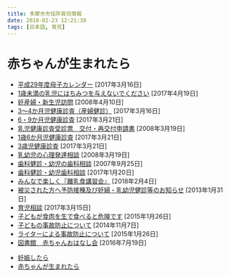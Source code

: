 ```yaml
---
title: 多摩市市役所育児情報
date: 2018-02-23 12:21:39
tags: [日本語, 育児]
---
```


<h1>赤ちゃんが生まれたら</h1>
<div id="page_left_box">
<div id="page_left"><ul class="category_end"><li><a href="http://www.city.tama.lg.jp/0000004274.html">平成29年度母子カレンダー</a><span class="date"> [2017年3月16日]</span>
</li>
<li><a href="http://www.city.tama.lg.jp/0000004815.html">1歳未満の乳児にはちみつを与えないでください</a><span class="date"> [2017年4月19日]</span>
</li>
<li><a href="http://www.city.tama.lg.jp/0000001174.html">妊産婦・新生児訪問</a><span class="date"> [2008年4月10日]</span>
</li>
<li><a href="http://www.city.tama.lg.jp/0000004269.html">3～4か月児健康診査（産婦健診）</a><span class="date"> [2017年3月16日]</span>
</li>
<li><a href="http://www.city.tama.lg.jp/0000004219.html">6・9か月児健康診査</a><span class="date"> [2017年3月21日]</span>
</li>
<li><a href="http://www.city.tama.lg.jp/0000001176.html">乳児健康診査受診票　交付・再交付申請書</a><span class="date"> [2008年3月19日]</span>
</li>
<li><a href="http://www.city.tama.lg.jp/0000004230.html">1歳6か月児健康診査</a><span class="date"> [2017年3月21日]</span>
</li>
<li><a href="http://www.city.tama.lg.jp/0000004245.html">3歳児健康診査</a><span class="date"> [2017年3月21日]</span>
</li>
<li><a href="http://www.city.tama.lg.jp/0000001181.html">乳幼児の心理発達相談</a><span class="date"> [2008年3月19日]</span>
</li>
<li><a href="http://www.city.tama.lg.jp/0000003494.html">歯科健診・幼児の歯科相談</a><span class="date"> [2007年9月25日]</span>
</li>
<li><a href="http://www.city.tama.lg.jp/0000003571.html">歯科健診・幼児歯科相談</a><span class="date"> [2017年1月20日]</span>
</li>
<li><a href="http://www.city.tama.lg.jp/0000003573.html">みんなで楽しく『離乳食講習会』</a><span class="date"> [2018年2月4日]</span>
</li>
<li><a href="http://www.city.tama.lg.jp/0000001184.html">被災された方へ予防接種及び妊婦・乳幼児健診等のお知らせ</a><span class="date"> [2013年1月31日]</span>
</li>
<li><a href="http://www.city.tama.lg.jp/0000003574.html">育児相談</a><span class="date"> [2017年3月15日]</span>
</li>
<li><a href="http://www.city.tama.lg.jp/0000003576.html">子どもが食肉を生で食べると危険です</a><span class="date"> [2015年1月26日]</span>
</li>
<li><a href="http://www.city.tama.lg.jp/0000001205.html">子どもの事故防止について</a><span class="date"> [2014年11月7日]</span>
</li>
<li><a href="http://www.city.tama.lg.jp/0000001210.html">ライターによる事故防止について</a><span class="date"> [2015年1月26日]</span>
</li>
<li><a href="http://www.city.tama.lg.jp/0000003225.html">図書館　赤ちゃんおはなし会</a><span class="date"> [2016年7月19日]</span>
</li>
</ul></div></div>

<div id="page_right"><ul><li><a href="http://www.city.tama.lg.jp/category/13-1-1-0-0.html">妊娠したら</a></li>
<li><a href="http://www.city.tama.lg.jp/category/13-1-2-0-0.html">赤ちゃんが生まれたら</a></li>
</ul></div>
